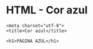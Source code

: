 # HTML - Cor azul
<!DOCTYPE html>
<html>
<head>
  
	<meta charset="utf-8">
	<title>Cor azul</title>
 
</head>

<body bycolor="0000ff">

    <h1>PÁGINA AZUL</h1>

</body>
</html>
